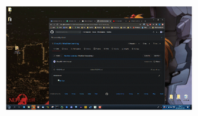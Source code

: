 ![Alt Text](https://github.com/Dracy88/Machine-Learning/blob/master/Weather%20Forecasting/giff.gif)

